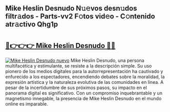 ## Mike Heslin Desnudo N𝚞𝚎vos desn𝚞dos filtr𝚊dos - Parts-vv2 F𝚘tos vid𝚎o - C𝚘ntenido atr𝚊ctivo Qhg1p

# <h2><a href="http://mb4db0.tromn.icu/?c=Mike+Heslin+Desnudo">🔗👉👉👉 Mike Heslin Desnudo 🔗🔗</a></h2>

[![Mike Heslin Desnudo nuevo](https://i.imgur.com/pEAQMta.gif)](http://mb4db0.tromn.icu/?c=Mike+Heslin+Desnudo)
Mike Heslin Desnudo, una persona multifacética y estimulante, se resiste a la descripción simple. Su uso pionero de los medios digitales para la autorrepresentación ha cautivado y enfurecido a los espectadores, encendiendo debates sobre la moralidad, la expresión artística y la naturaleza evolutiva de las comunidades en línea. A pesar de la incertidumbre de sus próximos pasos, su impacto en el panorama digital es significativo. Con un compromiso inquebrantable y un magnetismo innegable, la presencia de Mike Heslin Desnudo en el mundo online es imparable.
